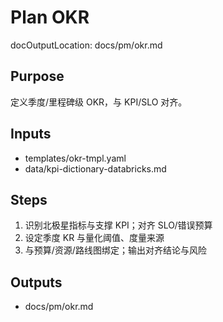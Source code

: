 # Plan OKR

docOutputLocation: docs/pm/okr.md

## Purpose

定义季度/里程碑级 OKR，与 KPI/SLO 对齐。

## Inputs

- templates/okr-tmpl.yaml
- data/kpi-dictionary-databricks.md

## Steps

1. 识别北极星指标与支撑 KPI；对齐 SLO/错误预算
2. 设定季度 KR 与量化阈值、度量来源
3. 与预算/资源/路线图绑定；输出对齐结论与风险

## Outputs

- docs/pm/okr.md
